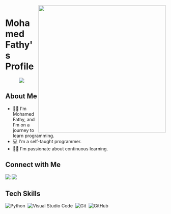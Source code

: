 <!-- Introduction -->
<img width="400" align="right" src="https://media.tenor.com/flflC6GFzO8AAAAd/sultan-alrefaei-programmer.gif">

# Mohamed Fathy's Profile

<p align="center">
  <a href="https://github.com/DenverCoder1/readme-typing-svg">
    <img src="https://readme-typing-svg.herokuapp.com/?lines=On%20a%20journey%20to%20learn%20programming&font=Fira%20Code&center=true&width=440&height=45&color=363636&vCenter=true&size=22">
  </a>
</p>

## About Me

- 👨‍💼 I'm Mohamed Fathy, and I'm on a journey to learn programming.
- 💻 I'm a self-taught programmer.
- 🙋‍♂️ I'm passionate about continuous learning.

## Connect with Me

<a href="https://www.linkedin.com/in/mohammmedfathy/"><img src="https://img.shields.io/badge/-Mohamed%20Fathy-0077B5?style=for-the-badge&logo=Linkedin&logoColor=white"/></a>
<a href="https://mohamedfathy.com/"><img src="https://img.shields.io/badge/-My%20Website-05122A?style=for-the-badge&logo=website"/></a>

## Tech Skills

![Python](https://img.shields.io/badge/-Python-05122A?style=flat&logo=python)&nbsp;
![Visual Studio Code](https://img.shields.io/badge/-Visual%20Studio%20Code-05122A?style=flat&logo=visual-studio-code&logoColor=007ACC)&nbsp;
![Git](https://img.shields.io/badge/-Git-05122A?style=flat&logo=git)&nbsp;
![GitHub](https://img.shields.io/badge/-GitHub-05122A?style=flat&logo=github)&nbsp;
